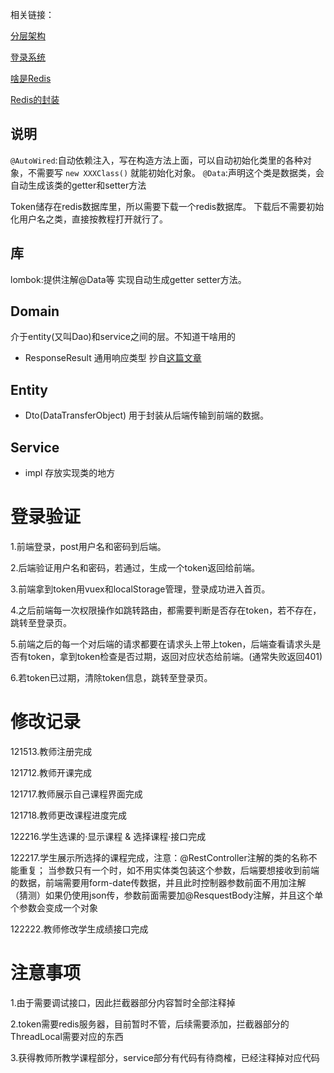 
相关链接：

[分层架构](https://blog.csdn.net/Mr_wilson_liu/article/details/104172717)

[登录系统](https://juejin.cn/post/7226994337123549242)

[啥是Redis](https://zhuanlan.zhihu.com/p/37982685)

[Redis的封装](https://juejin.cn/post/7229869683326451749)

## 说明

`@AutoWired`:自动依赖注入，写在构造方法上面，可以自动初始化类里的各种对象，不需要写 `new XXXClass()` 就能初始化对象。
`@Data`:声明这个类是数据类，会自动生成该类的getter和setter方法

Token储存在redis数据库里，所以需要下载一个redis数据库。
下载后不需要初始化用户名之类，直接按教程打开就行了。

## 库 
lombok:提供注解@Data等 实现自动生成getter setter方法。



## Domain
介于entity(又叫Dao)和service之间的层。不知道干啥用的

* ResponseResult
通用响应类型 抄自[这篇文章](https://juejin.cn/post/7226994337123549242)

## Entity

* Dto(DataTransferObject) 用于封装从后端传输到前端的数据。

## Service

* impl 存放实现类的地方


# 登录验证
1.前端登录，post用户名和密码到后端。

2.后端验证用户名和密码，若通过，生成一个token返回给前端。

3.前端拿到token用vuex和localStorage管理，登录成功进入首页。

4.之后前端每一次权限操作如跳转路由，都需要判断是否存在token，若不存在，跳转至登录页。

5.前端之后的每一个对后端的请求都要在请求头上带上token，后端查看请求头是否有token，拿到token检查是否过期，返回对应状态给前端。(通常失败返回401)

6.若token已过期，清除token信息，跳转至登录页。

# 修改记录

121513.教师注册完成

121712.教师开课完成

121717.教师展示自己课程界面完成

121718.教师更改课程进度完成

122216.学生选课的·显示课程 & 选择课程·接口完成

122217.学生展示所选择的课程完成，注意：@RestController注解的类的名称不能重复；
当参数只有一个时，如不用实体类包装这个参数，后端要想接收到前端的数据，前端需要用form-date传数据，并且此时控制器参数前面不用加注解
（猜测）如果仍使用json传，参数前面需要加@ResquestBody注解，并且这个单个参数会变成一个对象

122222.教师修改学生成绩接口完成

# 注意事项
1.由于需要调试接口，因此拦截器部分内容暂时全部注释掉

2.token需要redis服务器，目前暂时不管，后续需要添加，拦截器部分的ThreadLocal需要对应的东西

3.获得教师所教学课程部分，service部分有代码有待商榷，已经注释掉对应代码